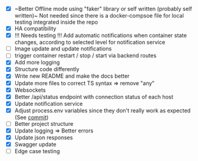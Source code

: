 - [x] ~Better Offline mode using "faker" library or self written (probably self written)~ Not needed since there is a docker-compsoe file for local testing integrated inside the repo
- [x] HA compatibility
- [x] !!! Needs testing !!! Add automatic notifications when container state changes, according to selected level for notification service
- [ ] Image update and update notifications
- [ ] trigger container restart / stop / start via backend routes
- [x] Add more logging
- [x] Structure code differently
- [x] Write new README and make the docs better
- [x] Update more files to correct TS syntax => remove "any"
- [x] Websockets
- [x] Better /api/status endpoint with connection status of each host
- [x] Update notification service
- [x] Adjust process.env variables since they don't really work as expected (See [commit](https://github.com/Its4Nik/dockstatapi/pull/21/commits/a03b58c7a17e269f46216df5492e18d008774961))
- [ ] Better project structure
- [x] Update logging => Better errors
- [x] Update json responses
- [x] Swagger update
- [ ] Edge case testing
